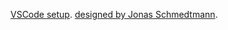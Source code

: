 [VSCode setup](vscode-setup.md).
[designed by Jonas Schmedtmann](https://www.udemy.com/course/advanced-css-and-sass/).